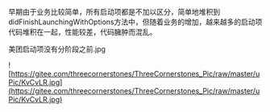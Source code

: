 早期由于业务比较简单，所有启动项都是不加以区分，简单地堆积到didFinishLaunchingWithOptions方法中，但随着业务的增加，越来越多的启动项代码堆积在一起，性能较差，代码臃肿而混乱。

美团启动项没有分阶段之前.jpg

![https://gitee.com/threecornerstones/ThreeCornerstones_Pic/raw/master/uPic/KvCvLR.jpg](https://gitee.com/threecornerstones/ThreeCornerstones_Pic/raw/master/uPic/KvCvLR.jpg)
